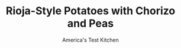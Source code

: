 ---
layout: ../../layouts/MarkdownPostLayout.astro
title: Rioja-Style Potatoes with Chorizo and Peas
author: America's Test Kitchen
pubDate: 2023-03-15
description: "This vibrant dish proves that potatoes and sausage are anything but boring."
image_url: https://res.cloudinary.com/hksqkdlah/image/upload/ar_1:1,c_fill,dpr_2.0,f_auto,fl_lossy.progressive.strip_profile,g_faces:auto,q_auto:low,w_344/SFS_Rioja-Style_Potatoes_with_Chorizo_and_Peas-B_009_jdxt99
tags: ["Main Courses","Beef","Weeknight","Stews"]
calories: 2405
protein: 23
carbohydrates: 48
fats: 
fiber: 6
ingredients: ["2 tablespoons, extra-virgin olive oil, plus extra for drizzling","1 , leek, white and light green parts only, halved lengthwise, sliced thin, and washed thoroughly","1 , red bell pepper, stemmed, seeded, and cut into ½-inch pieces","1/4 teaspoon, table salt","8 ounces, Spanish-style chorizo sausage, halved lengthwise and sliced ½ inch thick","4 , garlic cloves, minced","1 teaspoon, smoked paprika","1/4 teaspoon, red pepper flakes, plus extra for seasoning","1 1/2 pounds, Yukon Gold potatoes, peeled and cut into ¾-inch pieces","1 cup, dry white wine","2 cups, chicken broth","1 1/4 cups, frozen peas, thawed"]
serves: 4
time: "45 minutes"
instructions: ["Heat oil in Dutch oven over medium heat until shimmering. Add leek, bell pepper, and salt. Cover; reduce heat to medium-low; and cook, stirring occasionally, until vegetables are softened, 5 to 7 minutes.","Stir in chorizo, garlic, paprika, and pepper flakes and cook, uncovered and stirring frequently, until chorizo is softened, about 2 minutes. Stir in potatoes and cook over medium heat until edges are translucent, 2 to 4 minutes.","Stir in wine and cook until reduced by half, about 2 minutes. Stir in broth and bring to simmer over high heat. Reduce heat to medium-low; cover; and simmer vigorously until potatoes are tender, about 20 minutes, stirring occasionally. Stir in peas. Season with salt and extra pepper flakes to taste. Serve, drizzling individual portions with extra oil."]
nutrition: ["1302 mg Potassium","281 mg Phosphorus","65 mg Calcium","4 mg Iron","82 mg Magnesium","1082 mg Sodium","3 mg Zinc","30 g Fat","7 mg Niacin (B3)","16 g Monounsaturated","3 g Polyunsaturated","82 mg Vitamin C","53 mg Cholesterol","9 g Saturated","6 g Fiber","85 µg Folate (food)","8 g Sugars","32 µg Vitamin K","395 g Water","48 g Carbs","85 µg Folate equivalent (total)","23 g Protein","2 mg Vitamin E","1 µg Vitamin B12","1 mg Vitamin B6","124 µg Vitamin A","601 kcal Energy","2405 calories"]
notes: "We like to stir in chopped fresh parsley at the end for a hit of freshness. Serve with crusty bread. This recipe is featured in&nbsp;More Mediterranean,&nbsp;the highly-anticipated followup to our best-seller,&nbsp;The Complete Mediterranean Cookbook."
---